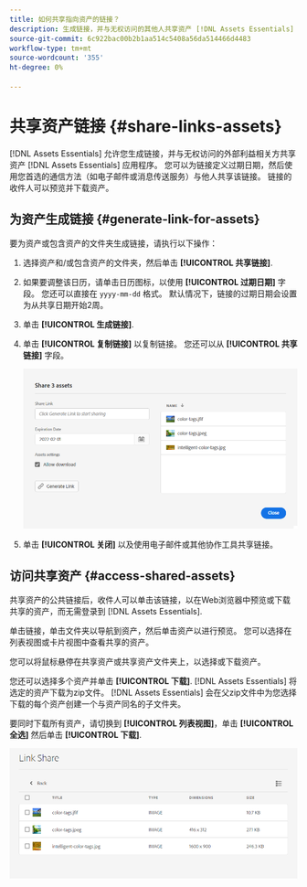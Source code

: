 ```yaml
---
title: 如何共享指向资产的链接？
description: 生成链接，并与无权访问的其他人共享资产 [!DNL Assets Essentials] 应用程序。
source-git-commit: 6c922bac00b2b1aa514c5408a56da514466d4483
workflow-type: tm+mt
source-wordcount: '355'
ht-degree: 0%

---
```



# 共享资产链接 {#share-links-assets}

[!DNL Assets Essentials] 允许您生成链接，并与无权访问的外部利益相关方共享资产 [!DNL Assets Essentials] 应用程序。 您可以为链接定义过期日期，然后使用您首选的通信方法（如电子邮件或消息传送服务）与他人共享该链接。 链接的收件人可以预览并下载资产。

## 为资产生成链接 {#generate-link-for-assets}

要为资产或包含资产的文件夹生成链接，请执行以下操作：

1. 选择资产和/或包含资产的文件夹，然后单击 **[!UICONTROL 共享链接]**.

1. 如果要调整该日历，请单击日历图标，以使用 **[!UICONTROL 过期日期]** 字段。 您还可以直接在 `yyyy-mm-dd` 格式。 默认情况下，链接的过期日期会设置为从共享日期开始2周。

1. 单击 **[!UICONTROL 生成链接]**.

1. 单击 **[!UICONTROL 复制链接]** 以复制链接。 您还可以从 **[!UICONTROL 共享链接]** 字段。

   ![用于裁剪和拉直的选项](assets/share-asset-link.png)

1. 单击 **[!UICONTROL 关闭]** 以及使用电子邮件或其他协作工具共享链接。

## 访问共享资产 {#access-shared-assets}

共享资产的公共链接后，收件人可以单击该链接，以在Web浏览器中预览或下载共享的资产，而无需登录到 [!DNL Assets Essentials].

单击链接，单击文件夹以导航到资产，然后单击资产以进行预览。 您可以选择在列表视图或卡片视图中查看共享的资产。

您可以将鼠标悬停在共享资产或共享资产文件夹上，以选择或下载资产。

您还可以选择多个资产并单击 **[!UICONTROL 下载]**. [!DNL Assets Essentials] 将选定的资产下载为zip文件。 [!DNL Assets Essentials] 会在父zip文件中为您选择下载的每个资产创建一个与资产同名的子文件夹。

要同时下载所有资产，请切换到 **[!UICONTROL 列表视图]**，单击 **[!UICONTROL 全选]** 然后单击 **[!UICONTROL 下载]**.

![预览共享资产](assets/preview-shared-assets.png)

